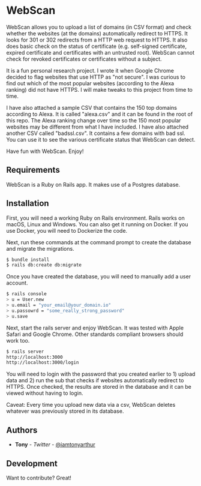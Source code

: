 WebScan
=======
WebScan allows you to upload a list of domains (in CSV format) and check whether the websites (at the domains) automatically redirect to HTTPS. It looks for 301 or 302 redirects from a HTTP web request to HTTPS. It also does basic check on the status of certificate (e.g. self-signed certificate, expired certificate and certificates with an untrusted root). WebScan cannot check for revoked certificates or certificates without a subject.

It is a fun personal research project. I wrote it when Google Chrome decided to flag websites that use HTTP as "not secure". I was curious to find out which of the most popular websites (according to the Alexa ranking) did not have HTTPS. I will make tweaks to this project from time to time.

I have also attached a sample CSV that contains the 150 top domains according to Alexa. It is called "alexa.csv" and it can be found in the root of this repo. The Alexa ranking change over time so the 150 most popular websites may be different from what I have included. I have also attached another CSV called "badssl.csv". It contains a few domains with bad ssl. You can use it to see the various certificate status that WebScan can detect.

Have fun with WebScan. Enjoy!

## Requirements
WebScan is a Ruby on Rails app. It makes use of a Postgres database.

## Installation
First, you will need a working Ruby on Rails environment. Rails works on macOS, Linux and Windows. You can also get it running on Docker. If you use Docker, you will need to Dockerize the code.

Next, run these commands at the command prompt to create the database and migrate the migrations.
```sh
$ bundle install
$ rails db:create db:migrate
```
Once you have created the database, you will need to manually add a user account.

```sh
$ rails console
> u = User.new
> u.email = "your_email@your_domain.io"
> u.passowrd = "some_really_strong_password"
> u.save
```
Next, start the rails server and enjoy WebScan. It was tested with Apple Safari and Google Chrome. Other standards compliant browsers should work too.

```sh
$ rails server
http://localhost:3000
http://localhost:3000/login
```
You will need to login with the password that you created earlier to 1) upload data and 2) run the sub that checks if websites automatically redirect to HTTPS. Once checked, the results are stored in the database and it can be viewed without having to login.

Caveat: Every time you upload new data via a csv, WebScan deletes whatever was previously stored in its database.

## Authors

* **Tony** - *Twitter* - [@iamtonyarthur](https://twitter.com/iamtonyarthur)


## Development

Want to contribute? Great!
